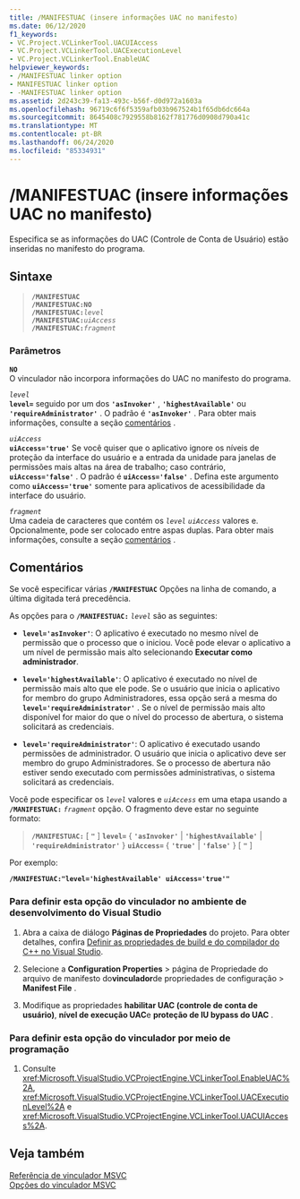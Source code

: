```yaml
---
title: /MANIFESTUAC (insere informações UAC no manifesto)
ms.date: 06/12/2020
f1_keywords:
- VC.Project.VCLinkerTool.UACUIAccess
- VC.Project.VCLinkerTool.UACExecutionLevel
- VC.Project.VCLinkerTool.EnableUAC
helpviewer_keywords:
- /MANIFESTUAC linker option
- MANIFESTUAC linker option
- -MANIFESTUAC linker option
ms.assetid: 2d243c39-fa13-493c-b56f-d0d972a1603a
ms.openlocfilehash: 96719c6f6f5359afb03b967524b1f65db6dc664a
ms.sourcegitcommit: 8645408c7929558b8162f781776d0908d790a41c
ms.translationtype: MT
ms.contentlocale: pt-BR
ms.lasthandoff: 06/24/2020
ms.locfileid: "85334931"
---
```

# <a name="manifestuac-embeds-uac-information-in-manifest"></a>/MANIFESTUAC (insere informações UAC no manifesto)

Especifica se as informações do UAC (Controle de Conta de Usuário) estão inseridas no manifesto do programa.

## <a name="syntax"></a>Sintaxe

> **`/MANIFESTUAC`**\
> **`/MANIFESTUAC:NO`**\
> **`/MANIFESTUAC:`**_`level`_\
> **`/MANIFESTUAC:`**_`uiAccess`_\
> **`/MANIFESTUAC:`**_`fragment`_

### <a name="parameters"></a>Parâmetros

**`NO`**<br/>
O vinculador não incorpora informações do UAC no manifesto do programa.

*`level`*<br/>
**`level=`** seguido por um dos **`'asInvoker'`** , **`'highestAvailable'`** ou **`'requireAdministrator'`** . O padrão é **`'asInvoker'`** . Para obter mais informações, consulte a seção [comentários](#remarks) .

*`uiAccess`*<br/>
**`uiAccess='true'`** Se você quiser que o aplicativo ignore os níveis de proteção da interface do usuário e a entrada da unidade para janelas de permissões mais altas na área de trabalho; caso contrário, **`uiAccess='false'`** . O padrão é **`uiAccess='false'`** . Defina este argumento como **`uiAccess='true'`** somente para aplicativos de acessibilidade da interface do usuário.

*`fragment`*<br/>
Uma cadeia de caracteres que contém os *`level`* *`uiAccess`* valores e. Opcionalmente, pode ser colocado entre aspas duplas. Para obter mais informações, consulte a seção [comentários](#remarks) .

## <a name="remarks"></a>Comentários

Se você especificar várias **`/MANIFESTUAC`** Opções na linha de comando, a última digitada terá precedência.

As opções para o **`/MANIFESTUAC:`** _`level`_ são as seguintes:

- **`level='asInvoker'`**: O aplicativo é executado no mesmo nível de permissão que o processo que o iniciou. Você pode elevar o aplicativo a um nível de permissão mais alto selecionando **Executar como administrador**.

- **`level='highestAvailable'`**: O aplicativo é executado no nível de permissão mais alto que ele pode. Se o usuário que inicia o aplicativo for membro do grupo Administradores, essa opção será a mesma do **`level='requireAdministrator'`** . Se o nível de permissão mais alto disponível for maior do que o nível do processo de abertura, o sistema solicitará as credenciais.

- **`level='requireAdministrator'`**: O aplicativo é executado usando permissões de administrador. O usuário que inicia o aplicativo deve ser membro do grupo Administradores. Se o processo de abertura não estiver sendo executado com permissões administrativas, o sistema solicitará as credenciais.

Você pode especificar os *`level`* valores e *`uiAccess`* em uma etapa usando a **`/MANIFESTUAC:`** _`fragment`_ opção. O fragmento deve estar no seguinte formato:

> **`/MANIFESTUAC:`** \[ **`"`** ] **`level=`** { **`'asInvoker'`** | **`'highestAvailable'`** | **`'requireAdministrator'`** } **`uiAccess=`** { **`'true'`** | **`'false'`** } \[ **`"`** ]

Por exemplo:

**`/MANIFESTUAC:"level='highestAvailable' uiAccess='true'"`**

### <a name="to-set-this-linker-option-in-the-visual-studio-development-environment"></a>Para definir esta opção do vinculador no ambiente de desenvolvimento do Visual Studio

1. Abra a caixa de diálogo **Páginas de Propriedades** do projeto. Para obter detalhes, confira [Definir as propriedades de build e do compilador do C++ no Visual Studio](../working-with-project-properties.md).

1. Selecione a **Configuration Properties**  >  página de Propriedade do arquivo de manifesto do**vinculador**de propriedades de configuração  >  **Manifest File** .

1. Modifique as propriedades **habilitar UAC (controle de conta de usuário)**, **nível de execução UAC**e **proteção de IU bypass do UAC** .

### <a name="to-set-this-linker-option-programmatically"></a>Para definir esta opção do vinculador por meio de programação

1. Consulte <xref:Microsoft.VisualStudio.VCProjectEngine.VCLinkerTool.EnableUAC%2A>, <xref:Microsoft.VisualStudio.VCProjectEngine.VCLinkerTool.UACExecutionLevel%2A> e <xref:Microsoft.VisualStudio.VCProjectEngine.VCLinkerTool.UACUIAccess%2A>.

## <a name="see-also"></a>Veja também

[Referência de vinculador MSVC](linking.md)<br/>
[Opções do vinculador MSVC](linker-options.md)
